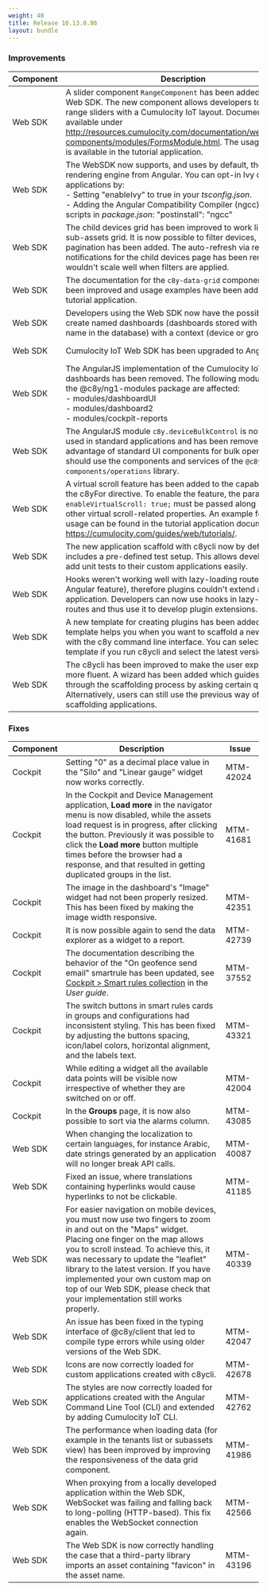 ```yaml
---
weight: 40
title: Release 10.13.0.86
layout: bundle
---
```


<!--10.11.1.0 - 10.11.163.0; 10.13.0.0-10.13.0.86-->

### Improvements

<div><table ><colgroup>
<col style="width: 15%;"><col style="width: 70%;"><col style="width: 15%;"></colgroup>
<thead><tr>
<th>
Component</th>
<th>
Description</th>
<th>
Issue</th>
</tr>
</thead><tbody>

<tr>
<td>
Web SDK</td>
<td > A slider component <code>RangeComponent</code> has been added to the Web SDK. The new component allows developers to show range sliders with a Cumulocity IoT layout. Documentation is available under <a href="http://resources.cumulocity.com/documentation/websdk/ngx-components/modules/FormsModule.html" class="no-ajaxy">http://resources.cumulocity.com/documentation/websdk/ngx-components/modules/FormsModule.html</a>. The usage example is available in the tutorial application.</td>
<td>
MTM-41224</td>
</tr>

<tr>
<td>
Web SDK</td>
<td> The WebSDK now supports, and uses by default, the new Ivy rendering engine from Angular. You can opt-in Ivy on existing applications by:
<br> - Setting "enableIvy" to true in your <i>tsconfig.json</i>.
<br> - Adding the Angular Compatibility Compiler (ngcc) to your scripts in <i>package.json</i>: "postinstall": "ngcc" </td>
<td>
MTM-39325</td>
</tr>

<tr>
<td>
Web SDK</td>
<td> The child devices grid has been improved to work like the sub-assets grid. It is now possible to filter devices, and pagination has been added. The auto-refresh via real-time notifications for the child devices page has been removed as it wouldn't scale well when filters are applied. </td>
<td>
MTM-41003</td>
</tr>

<tr>
<td>
Web SDK</td>
<td> The documentation for the <code>c8y-data-grid</code> component has been improved and usage examples have been added to the tutorial application. </td>
<td>
MTM-37358</td>
</tr>

<tr>
<td>
Web SDK</td>
<td> Developers using the Web SDK now have the possibility to create named dashboards (dashboards stored with a given name in the database) with a context (device or group). </td>
<td>
MTM-42104</td>
</tr>

<tr>
<td>
Web SDK</td>
<td> Cumulocity IoT Web SDK has been upgraded to Angular 12. </td>
<td>
MTM-40665</td>
</tr>

<tr>
<td>
Web SDK</td>
<td> The AngularJS implementation of the Cumulocity IoT dashboards has been removed. The following modules from the @c8y/ng1-modules package are affected:
<br>- modules/dashboardUI
<br>- modules/dashboard2
<br>- modules/cockpit-reports </td>
<td>
MTM-40537</td>
</tr>

<tr>
<td>
Web SDK</td>
<td> The AngularJS module <code>c8y.deviceBulkControl</code> is no longer used in standard applications and has been removed. To take advantage of standard UI components for bulk operations you should use the components and services of the <code>@c8y/ngx-components/operations</code> library.</td>
<td>
MTM-41441</td>
</tr>

<tr>
<td>
Web SDK</td>
<td> A virtual scroll feature has been added to the capabilities of the c8yFor directive. To enable the feature, the parameter <code>enableVirtualScroll: true;</code> must be passed along side with other virtual scroll-related properties.
An example for the usage can be found in the tutorial application documented at <a href="https://cumulocity.com/guides/10.13.0/web/tutorials/" class="no-ajaxy">https://cumulocity.com/guides/web/tutorials/</a>.</td>
<td>
MTM-41121</td>
</tr>

<tr>
<td>
Web SDK</td>
<td> The new application scaffold with c8ycli now by default includes a pre-defined test setup. This allows developers to add unit tests to their custom applications easily. </td>
<td>
MTM-33599</td>
</tr>

<tr>
<td>
Web SDK</td>
<td> Hooks weren't working well with lazy-loading routes (an Angular feature), therefore plugins couldn't extend any application. Developers can now use hooks in lazy-loaded routes and thus use it to develop plugin extensions. </td>
<td>
MTM-40842</td>
</tr>

<tr>
<td>
Web SDK</td>
<td> A new template for creating plugins has been added. This template helps you when you want to scaffold a new plugin with the c8y command line interface. You can select the new template if you run c8ycli and select the latest version. </td>
<td>
MTM-37132</td>
</tr>

<tr>
<td>
Web SDK</td>
<td> The c8ycli has been improved to make the user experience more fluent. A wizard has been added which guides the user through the scaffolding process by asking certain questions. Alternatively, users can still use the previous way of scaffolding applications. </td>
<td>
MTM-37124</td>
</tr>

</tbody></table></div>


### Fixes

<div><table ><colgroup>
<col style="width: 15%;"><col style="width: 70%;"><col style="width: 15%;"></colgroup>
<thead><tr>
<th>
Component</th>
<th>
Description</th>
<th>
Issue</th>
</tr>
</thead><tbody>

<tr>
<td>
Cockpit</td>
<td> Setting "0" as a decimal place value in the "Silo" and "Linear gauge" widget now works correctly.</td>
<td>
MTM-42024</td>
</tr>

<tr>
<td>
Cockpit</td>
<td> In the Cockpit and Device Management application, <b>Load more</b> in the navigator menu is now disabled, while the assets load request is in progress, after clicking the button. Previously it was possible to click the <b>Load more</b> button multiple times before the browser had a response, and that resulted in getting duplicated groups in the list.</td>
<td>
MTM-41681</td>
</tr>

<tr>
<td>
Cockpit</td>
<td> The image in the dashboard's "Image" widget had not been properly resized. This has been fixed by making the image width responsive.</td>
<td>
MTM-42351</td>
</tr>

<tr>
<td>
Cockpit</td>
<td> It is now possible again to send the data explorer as a widget to a report.</td>
<td>
MTM-42739</td>
</tr>

<tr>
<td>
Cockpit</td>
<td> The documentation describing the behavior of the "On geofence send email" smartrule has been updated, see <a href="https://cumulocity.com/guides/10.13.0/users-guide/cockpit/#smart-rules-collection" class="no-ajaxy">Cockpit > Smart rules collection</a> in the <i>User guide</i>.</td>
<td>
MTM-37552</td>
</tr>

<tr>
<td>
 Cockpit</td>
<td> The switch buttons in smart rules cards in groups and configurations had inconsistent styling. This has been fixed by adjusting the buttons spacing, icon/label colors, horizontal alignment, and the labels text.</td>
<td>
MTM-43321</td>
</tr>

<tr>
<td>
 Cockpit</td>
<td> While editing a widget all the available data points will be visible now irrespective of whether they are switched on or off.</td>
<td>
MTM-42004</td>
</tr>

<tr>
<td>
Cockpit</td>
<td> In the <b>Groups</b> page, it is now also possible to sort via the alarms column. </td>
<td>
MTM-43085</td>
</tr>

<tr>
<td>
Web SDK</td>
<td > When changing the localization to certain languages, for instance Arabic, date strings generated by an application will no longer break API calls.</td>
<td>
MTM-40087</td>
</tr>

<tr>
<td>
Web SDK</td>
<td> Fixed an issue, where translations containing hyperlinks would cause hyperlinks to not be clickable.</td>
<td>
MTM-41185</td>
</tr>

<tr>
<td>
Web SDK</td>
<td> For easier navigation on mobile devices, you must now use two fingers to zoom in and out on the "Maps" widget. Placing one finger on the map allows you to scroll instead. To achieve this, it was necessary to update the "leaflet" library to the latest version. If you have implemented your own custom map on top of our Web SDK, please check that your implementation still works properly.</td>
<td>
MTM-40339</td>
</tr>

<tr>
<td>
Web SDK</td>
<td> An issue has been fixed in the typing interface of @c8y/client that led to compile type errors while using older versions of the Web SDK.</td>
<td>
MTM-42047</td>
</tr>

<tr>
<td>
Web SDK</td>
<td> Icons are now correctly loaded for custom applications created with c8ycli.</td>
<td>
MTM-42678</td>
</tr>

<tr>
<td>
Web SDK</td>
<td> The styles are now correctly loaded for applications created with the Angular Command Line Tool (CLI) and extended by adding Cumulocity IoT CLI.</td>
<td>
MTM-42762</td>
</tr>

<tr>
<td>
 Web SDK</td>
<td> The performance when loading data (for example in the tenants list or subassets view) has been improved by improving the responsiveness of the data grid component.</td>
<td>
MTM-41986</td>
</tr>

<tr>
<td>
Web SDK</td>
<td> When proxying from a locally developed application within the Web SDK, WebSocket was failing and falling back to long-polling (HTTP-based). This fix enables the WebSocket connection again.</td>
<td>
MTM-42566</td>
</tr>

<tr>
<td>
Web SDK</td>
<td> The Web SDK is now correctly handling the case that a third-party library imports an asset containing "favicon" in the asset name.</td>
<td>
MTM-43196</td>
</tr>

</tbody></table></div>
